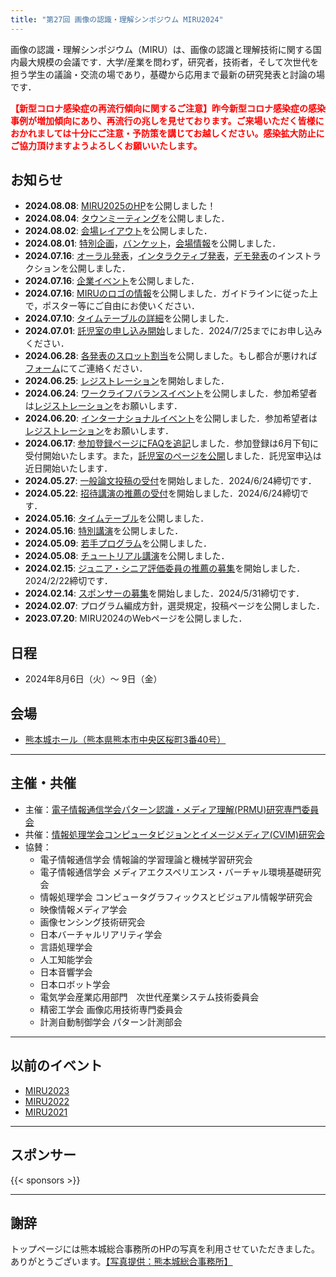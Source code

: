 ```yaml
---
title: "第27回 画像の認識・理解シンポジウム MIRU2024"
---
```


画像の認識・理解シンポジウム（MIRU）は、画像の認識と理解技術に関する国内最大規模の会議です．大学/産業を問わず，研究者，技術者，そして次世代を担う学生の議論・交流の場であり，基礎から応用まで最新の研究発表と討論の場です．


<font color="red">**【新型コロナ感染症の再流行傾向に関するご注意】昨今新型コロナ感染症の感染事例が増加傾向にあり、再流行の兆しを見せております。ご来場いただく皆様におかれましては十分にご注意・予防策を講じてお越しください。感染拡大防止にご協力頂けますようよろしくお願いいたします。**</font>



## お知らせ
- **2024.08.08**: [MIRU2025のHP](https://cvim.ipsj.or.jp/MIRU2025/)を公開しました！
- **2024.08.04**: [タウンミーティング](program/town-meeting)を公開しました．
- **2024.08.02**: [会場レイアウト](attend/floorplan)を公開しました．
- **2024.08.01**: [特別企画](program/special-event)，[バンケット](program/banquet)，[会場情報](attend/floor_map)を公開しました．
- **2024.07.16**: [オーラル発表](author/oral)，[インタラクティブ発表](author/interactive)，[デモ発表](author/demo)のインストラクションを公開しました．
- **2024.07.16**: [企業イベント](program/sponsor-events)を公開しました．
- **2024.07.16**: [MIRUのロゴの情報](organization/logo)を公開しました．ガイドラインに従った上で，ポスター等にご自由にお使いください．
- **2024.07.10**: [タイムテーブルの詳細](program/timetable)を公開しました．
- **2024.07.01**: [託児室の申し込み開始](attend/nursery)しました．2024/7/25までにお申し込みください．
- **2024.06.28**: [各発表のスロット割当](program/timetable)を公開しました。もし都合が悪ければ[フォーム](https://forms.gle/NdqSrYM1DtYa15C66)にてご連絡ください．
- **2024.06.25**: [レジストレーション](attend/registration)を開始しました．
- **2024.06.24**: [ワークライフバランスイベント](https://sites.google.com/view/miru2024wlb/)を公開しました．参加希望者は[レジストレーション](https://forms.gle/ix3vYhxYPmRAueZ86)をお願いします．
- **2024.06.20**: [インターナショナルイベント](https://sites.google.com/view/miru2024-internationallunch/)を公開しました．参加希望者は[レジストレーション](https://forms.gle/nuiFwZ4hTuijgQ79A)をお願いします．
- **2024.06.17**: [参加登録ページにFAQを追記](attend/registration#登録に関するfaq)しました．参加登録は6月下旬に受付開始いたします。また，[託児室のページを公開](attend/nursery)しました．託児室申込は近日開始いたします．
- **2024.05.27**: [一般論文投稿の受付](author/submission)を開始しました．2024/6/24締切です．
- **2024.05.22**: [招待講演の推薦の受付](author/call_for_invited_talk)を開始しました．2024/6/24締切です．
- **2024.05.16**: [タイムテーブル](program/timetable)を公開しました．
- **2024.05.16**: [特別講演](program/keynote)を公開しました．
- **2024.05.09**: [若手プログラム](https://sites.google.com/view/miru2024wakate/)を公開しました．
- **2024.05.08**: [チュートリアル講演](program/tutorial)を公開しました．
- **2024.02.15**: [ジュニア・シニア評価委員の推薦の募集](https://docs.google.com/forms/d/1xExWYvtsQ63gnGZrymwKrslDcXBv_7d3apv0f1tJuq8/edit)を開始しました．2024/2/22締切です．
- **2024.02.14**: [スポンサーの募集](sponsor/)を開始しました．2024/5/31締切です．
- **2024.02.07**: プログラム編成方針，選奨規定，投稿ページを公開しました．
- **2023.07.20**: MIRU2024のWebページを公開しました．

## 日程

- 2024年8月6日（火）～ 9日（金）

## 会場

- [熊本城ホール（熊本県熊本市中央区桜町3番40号）](https://www.kumamoto-jo-hall.jp/)

---



## 主催・共催
- 主催：[電子情報通信学会パターン認識・メディア理解(PRMU)研究専門委員会](https://www.ieice.org/iss/prmu/jpn/index.html)
- 共催：[情報処理学会コンピュータビジョンとイメージメディア(CVIM)研究会](http://cvim.ipsj.or.jp/)
- 協賛：
    - 電子情報通信学会 情報論的学習理論と機械学習研究会
    - 電子情報通信学会 メディアエクスペリエンス・バーチャル環境基礎研究会
    - 情報処理学会 コンピュータグラフィックスとビジュアル情報学研究会
    - 映像情報メディア学会
    - 画像センシング技術研究会
    - 日本バーチャルリアリティ学会
    - 言語処理学会
    - 人工知能学会
    - 日本音響学会
    - 日本ロボット学会
    - 電気学会産業応用部門　次世代産業システム技術委員会
    - 精密工学会 画像応用技術専門委員会
    - 計測自動制御学会 パターン計測部会


---


## 以前のイベント
- [MIRU2023](http://cvim.ipsj.or.jp/MIRU2023/)
- [MIRU2022](https://sites.google.com/view/miru2022)
- [MIRU2021](http://cvim.ipsj.or.jp/MIRU2021/)

---

## スポンサー

{{< sponsors >}}

---

## 謝辞
トップページには熊本城総合事務所のHPの写真を利用させていただきました。ありがとうございます。[【写真提供：熊本城総合事務所】](https://castle.kumamoto-guide.jp/galleries/guide.html)
